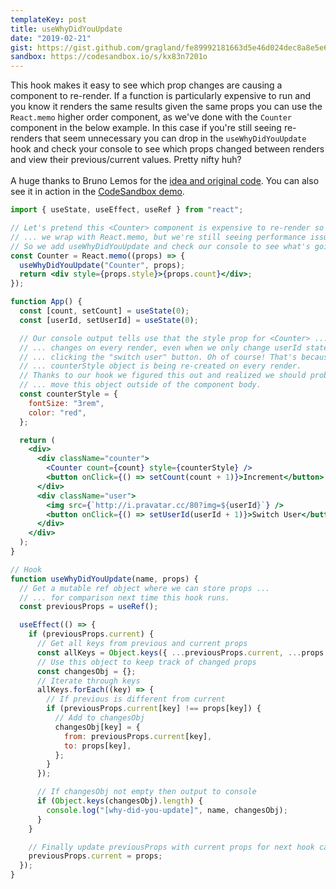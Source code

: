 ```yaml
---
templateKey: post
title: useWhyDidYouUpdate
date: "2019-02-21"
gist: https://gist.github.com/gragland/fe89992181663d5e46d024dec8a8e5e6
sandbox: https://codesandbox.io/s/kx83n7201o
---
```


This hook makes it easy to see which prop changes are causing a component to re-render. If a function is particularly expensive to run and you know it renders the same results given the same props you can use the `React.memo` higher order component, as we've done with the `Counter` component in the below example. In this case if you're still seeing re-renders that seem unnecessary you can drop in the `useWhyDidYouUpdate` hook and check your console to see which props changed between renders and view their previous/current values. Pretty nifty huh?
<br/><br/>
A huge thanks to Bruno Lemos for the [idea and original code](https://twitter.com/brunolemos/status/1090377532845801473). You can also see it in action in the [CodeSandbox demo](https://codesandbox.io/s/kx83n7201o).

```jsx
import { useState, useEffect, useRef } from "react";

// Let's pretend this <Counter> component is expensive to re-render so ...
// ... we wrap with React.memo, but we're still seeing performance issues :/
// So we add useWhyDidYouUpdate and check our console to see what's going on.
const Counter = React.memo((props) => {
  useWhyDidYouUpdate("Counter", props);
  return <div style={props.style}>{props.count}</div>;
});

function App() {
  const [count, setCount] = useState(0);
  const [userId, setUserId] = useState(0);

  // Our console output tells use that the style prop for <Counter> ...
  // ... changes on every render, even when we only change userId state by ...
  // ... clicking the "switch user" button. Oh of course! That's because the
  // ... counterStyle object is being re-created on every render.
  // Thanks to our hook we figured this out and realized we should probably ...
  // ... move this object outside of the component body.
  const counterStyle = {
    fontSize: "3rem",
    color: "red",
  };

  return (
    <div>
      <div className="counter">
        <Counter count={count} style={counterStyle} />
        <button onClick={() => setCount(count + 1)}>Increment</button>
      </div>
      <div className="user">
        <img src={`http://i.pravatar.cc/80?img=${userId}`} />
        <button onClick={() => setUserId(userId + 1)}>Switch User</button>
      </div>
    </div>
  );
}

// Hook
function useWhyDidYouUpdate(name, props) {
  // Get a mutable ref object where we can store props ...
  // ... for comparison next time this hook runs.
  const previousProps = useRef();

  useEffect(() => {
    if (previousProps.current) {
      // Get all keys from previous and current props
      const allKeys = Object.keys({ ...previousProps.current, ...props });
      // Use this object to keep track of changed props
      const changesObj = {};
      // Iterate through keys
      allKeys.forEach((key) => {
        // If previous is different from current
        if (previousProps.current[key] !== props[key]) {
          // Add to changesObj
          changesObj[key] = {
            from: previousProps.current[key],
            to: props[key],
          };
        }
      });

      // If changesObj not empty then output to console
      if (Object.keys(changesObj).length) {
        console.log("[why-did-you-update]", name, changesObj);
      }
    }

    // Finally update previousProps with current props for next hook call
    previousProps.current = props;
  });
}
```
